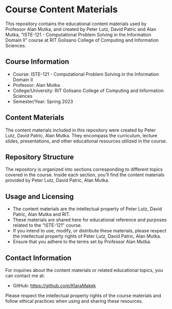 # Course Content Materials

This repository contains the educational content materials used by Professor Alan Mutka, and created by Peter Lutz, David Patric and Alan Mutka, "ISTE-121 - Computational Problem Solving in the Information Domain II" course at RIT Golisano College of Computing and Information Sciences.

## Course Information

- Course: ISTE-121 - Computational Problem Solving in the Information Domain II
- Professor: Alan Mutka
- College/University: RIT Golisano College of Computing and Information Sciences
- Semester/Year: Spring 2023

## Content Materials

The content materials included in this repository were created by Peter Lutz, David Patric, Alan Mutka. They encompass the curriculum, lecture slides, presentations, and other educational resources utilized in the course.

## Repository Structure

The repository is organized into sections corresponding to different topics covered in the course. Inside each section, you'll find the content materials provided by Peter Lutz, David Patric, Alan Mutka.

## Usage and Licensing

- The content materials are the intellectual property of Peter Lutz, David Patric, Alan Mutka and RIT.
- These materials are shared here for educational reference and purposes related to the "ISTE-121" course.
- If you intend to use, modify, or distribute these materials, please respect the intellectual property rights of Peter Lutz, David Patric, Alan Mutka.
- Ensure that you adhere to the terms set by Professor Alan Mutka.

## Contact Information

For inquiries about the content materials or related educational topics, you can contact me at:
- GitHub: https://github.com/KlaraMakek

Please respect the intellectual property rights of the course materials and follow ethical practices when using and sharing these resources.

